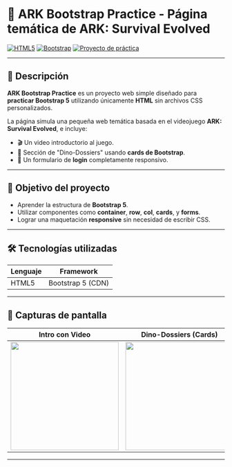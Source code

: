 # 🦖 ARK Bootstrap Practice - Página temática de ARK: Survival Evolved

[![HTML5](https://img.shields.io/badge/HTML5-E34F26?style=flat&logo=html5&logoColor=white)](https://developer.mozilla.org/es/docs/Web/HTML)  [![Bootstrap](https://img.shields.io/badge/Bootstrap-7952B3?style=flat&logo=bootstrap&logoColor=white)](https://getbootstrap.com/)  [![Proyecto de práctica](https://img.shields.io/badge/Proyecto-Práctica-informational)](#)

---

## 🚀 Descripción

**ARK Bootstrap Practice** es un proyecto web simple diseñado para **practicar Bootstrap 5** utilizando únicamente **HTML** sin archivos CSS personalizados.

La página simula una pequeña web temática basada en el videojuego **ARK: Survival Evolved**, e incluye:

- 🎬 Un video introductorio al juego.
- 🦕 Sección de "Dino-Dossiers" usando **cards de Bootstrap**.
- 🔐 Un formulario de **login** completamente responsivo.

---

## 🧠 Objetivo del proyecto

- Aprender la estructura de **Bootstrap 5**.
- Utilizar componentes como **container**, **row**, **col**, **cards**, y **forms**.
- Lograr una maquetación **responsive** sin necesidad de escribir CSS.

---

## 🛠 Tecnologías utilizadas

| Lenguaje | Framework |
|----------|-----------|
| HTML5    | Bootstrap 5 (CDN) |

---

## 📸 Capturas de pantalla

<div align="center">

| Intro con Video                        | Dino-Dossiers (Cards)               | Formulario de Login                 |
|----------------------------------------|-------------------------------------|-------------------------------------|
| <img src="images/intro.jpg" width="250"/> | <img src="images/cards.jpg" width="250"/> | <img src="images/login.jpg" width="250"/> |

</div>

---


